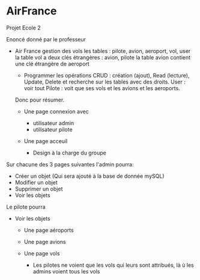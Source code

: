 # AirFrance
Projet Ecole 2

Enoncé donné par le professeur


* Air France gestion des vols 
	les tables : pilote, avion, aeroport, vol, user 
	la table vol a deux clés étrangères : avion, pilote 
	la table avion contient une clé étrangère de aeroport 
	- Programmer les opérations CRUD : création (ajout), Read (lecture), Update, Delete et recherche sur les tables avec des droits.
	User  : voir tout 
	Pilote : voit que ses vols et les avions et les aeroports.
  
  
  
  Donc pour résumer.
  
    - Une page connexion avec
      - utilisateur admin
      - utilisateur pilote
  
    - Une page acceuil
      - Design à la charge du groupe
  
  
Sur chacune des 3 pages suivantes
l'admin pourra:
  - Créer un objet (Qui sera ajouté à la base de donnée mySQL)
  - Modifier un objet
  - Supprimer un objet
  - Voir les objets
  
Le pilote pourra
  - Voir les objets
  
  
  
    - Une page aéroports
  
    - Une page avions
  
    - Une page vols
      - Les pilotes ne voient que les vols qui leurs sont attribués, là ù les admins voient tous les vols
  
  
